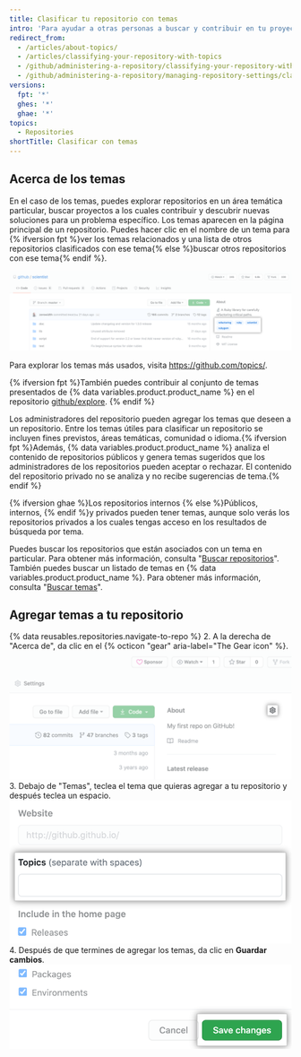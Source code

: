 ```yaml
---
title: Clasificar tu repositorio con temas
intro: 'Para ayudar a otras personas a buscar y contribuir en tu proyecto, puedes agregar temas a tu repositorio relacionados con el fin previsto de tu proyecto, área temática, grupos de afinidad u otras cualidades importantes.'
redirect_from:
  - /articles/about-topics/
  - /articles/classifying-your-repository-with-topics
  - /github/administering-a-repository/classifying-your-repository-with-topics
  - /github/administering-a-repository/managing-repository-settings/classifying-your-repository-with-topics
versions:
  fpt: '*'
  ghes: '*'
  ghae: '*'
topics:
  - Repositories
shortTitle: Clasificar con temas
---
```


## Acerca de los temas

En el caso de los temas, puedes explorar repositorios en un área temática particular, buscar proyectos a los cuales contribuir y descubrir nuevas soluciones para un problema específico. Los temas aparecen en la página principal de un repositorio. Puedes hacer clic en el nombre de un tema para {% ifversion fpt %}ver los temas relacionados y una lista de otros repositorios clasificados con ese tema{% else %}buscar otros repositorios con ese tema{% endif %}.

![Página principal del repositorio de prueba que muestra temas](/assets/images/help/repository/os-repo-with-topics.png)

Para explorar los temas más usados, visita https://github.com/topics/.

{% ifversion fpt %}También puedes contribuir al conjunto de temas presentados de {% data variables.product.product_name %} en el repositorio [github/explore](https://github.com/github/explore). {% endif %}

Los administradores del repositorio pueden agregar los temas que deseen a un repositorio. Entre los temas útiles para clasificar un repositorio se incluyen fines previstos, áreas temáticas, comunidad o idioma.{% ifversion fpt %}Además, {% data variables.product.product_name %} analiza el contenido de repositorios públicos y genera temas sugeridos que los administradores de los repositorios pueden aceptar o rechazar. El contenido del repositorio privado no se analiza y no recibe sugerencias de tema.{% endif %}

{% ifversion ghae %}Los repositorios internos {% else %}Públicos, internos, {% endif %}y privados pueden tener temas, aunque solo verás los repositorios privados a los cuales tengas acceso en los resultados de búsqueda por tema.

Puedes buscar los repositorios que están asociados con un tema en particular. Para obtener más información, consulta "[Buscar repositorios](/articles/searching-for-repositories/#search-by-topic)". También puedes buscar un listado de temas en {% data variables.product.product_name %}. Para obtener más información, consulta "[Buscar temas](/articles/searching-topics)".

## Agregar temas a tu repositorio

{% data reusables.repositories.navigate-to-repo %}
2. A la derecha de "Acerca de", da clic en el {% octicon "gear" aria-label="The Gear icon" %}. ![Icono de engrane en la página principal del repositorio](/assets/images/help/repository/edit-repository-details-gear.png)
3. Debajo de "Temas", teclea el tema que quieras agregar a tu repositorio y después teclea un espacio. ![Formulario para ingresar temas](/assets/images/help/repository/add-topic-form.png)
4. Después de que termines de agregar los temas, da clic en **Guardar cambios**. ![Botón de "Guardar cambios" en "Editar los detalles del repositorio"](/assets/images/help/repository/edit-repository-details-save-changes-button.png)
